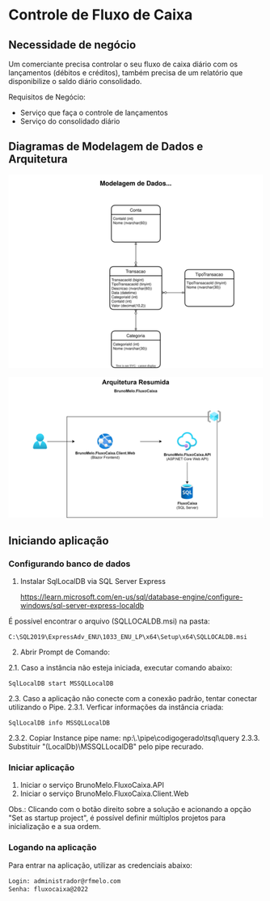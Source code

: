# Controle de Fluxo de Caixa

## Necessidade de negócio

Um comerciante precisa controlar o seu fluxo de caixa diário com os lançamentos (débitos e créditos), também precisa de um relatório que disponibilize o saldo diário consolidado.

Requisitos de Negócio:
- Serviço que faça o controle de lançamentos
- Serviço do consolidado diário

## Diagramas de Modelagem de Dados e Arquitetura
![Modelagem de Dados](BrunoMelo.FluxoCaixa.Documentacao/BrunoMelo.FluxoCaixa-Modelagem%20de%20Dados.drawio.svg)

![Modelagem de Dados](BrunoMelo.FluxoCaixa.Documentacao/BrunoMelo.FluxoCaixa-Arquitetura.drawio.png)

## Iniciando aplicação
### Configurando banco de dados
1. Instalar SqlLocalDB via SQL Server Express

   https://learn.microsoft.com/en-us/sql/database-engine/configure-windows/sql-server-express-localdb

É possível encontrar o arquivo (SQLLOCALDB.msi) na pasta:

    C:\SQL2019\ExpressAdv_ENU\1033_ENU_LP\x64\Setup\x64\SQLLOCALDB.msi

2. Abrir Prompt de Comando:

2.1. Caso a instância não esteja iniciada, executar comando abaixo:

    SqlLocalDB start MSSQLLocalDB

2.3. Caso a aplicação não conecte com a conexão padrão, tentar conectar utilizando o Pipe.
2.3.1. Verficar informações da instância criada:

    SqlLocalDB info MSSQLLocalDB
2.3.2. Copiar Instance pipe name: np:\\.\pipe\codigogerado\tsql\query
2.3.3. Substituir "(LocalDb)\\MSSQLLocalDB" pelo pipe recurado.

### Iniciar aplicação
1. Iniciar o serviço BrunoMelo.FluxoCaixa.API
2. Iniciar o serviço BrunoMelo.FluxoCaixa.Client.Web

Obs.: Clicando com o botão direito sobre a solução e acionando a opção "Set as startup project", é possível definir múltiplos projetos para inicialização e a sua ordem.

### Logando na aplicação
Para entrar na aplicação, utilizar as credenciais abaixo:

    Login: administrador@rfmelo.com
    Senha: fluxocaixa@2022